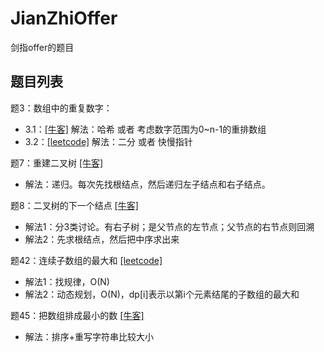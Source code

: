 # JianZhiOffer
剑指offer的题目

## 题目列表
题3：数组中的重复数字：
+ 3.1：[[牛客]](https://www.nowcoder.com/practice/623a5ac0ea5b4e5f95552655361ae0a8?tpId=13&tqId=11203&tPage=3&rp=1&ru=%2Fta%2Fcoding-interviews&qru=%2Fta%2Fcoding-interviews%2Fquestion-ranking) 解法：哈希 或者 考虑数字范围为0~n-1的重排数组
+ 3.2：[[leetcode]](https://leetcode-cn.com/problems/find-the-duplicate-number/) 解法：二分 或者 快慢指针

题7：重建二叉树 [[牛客]](https://www.nowcoder.com/practice/8a19cbe657394eeaac2f6ea9b0f6fcf6?tpId=13&tqId=11157&tPage=1&rp=1&ru=%2Fta%2Fcoding-interviews&qru=%2Fta%2Fcoding-interviews%2Fquestion-ranking)
+ 解法：递归。每次先找根结点，然后递归左子结点和右子结点。

题8：二叉树的下一个结点 [[牛客]](https://www.nowcoder.com/practice/9023a0c988684a53960365b889ceaf5e?tpId=13&tqId=11210&tPage=3&rp=1&ru=%2Fta%2Fcoding-interviews&qru=%2Fta%2Fcoding-interviews%2Fquestion-ranking)
+ 解法1：分3类讨论。有右子树；是父节点的左节点；父节点的右节点则回溯
+ 解法2：先求根结点，然后把中序求出来

题42：连续子数组的最大和 [[leetcode]](https://leetcode-cn.com/problems/maximum-subarray/)
+ 解法1：找规律，O(N)
+ 解法2：动态规划，O(N)，dp[i]表示以第i个元素结尾的子数组的最大和

题45：把数组排成最小的数 [[牛客]](https://www.nowcoder.com/practice/8fecd3f8ba334add803bf2a06af1b993?tpId=13&tqId=11185&tPage=1&rp=1&ru=/ta/coding-interviews&qru=/ta/coding-interviews/question-ranking)
+ 解法：排序+重写字符串比较大小